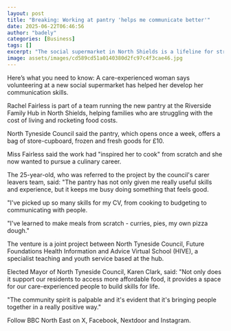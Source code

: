 ```yaml
---
layout: post
title: "Breaking: Working at pantry 'helps me communicate better'"
date: 2025-06-22T06:46:56
author: "badely"
categories: [Business]
tags: []
excerpt: "The social supermarket in North Shields is a lifeline for struggling families, the council says."
image: assets/images/cd589cd51a0140380d2fc97c4f3cae46.jpg
---
```


Here’s what you need to know: A care-experienced woman says volunteering at a new social supermarket has helped her develop her communication skills.

Rachel Fairless is part of a team running the new pantry at the Riverside Family Hub in North Shields, helping families who are struggling with the cost of living and rocketing food costs. 

North Tyneside Council said the pantry, which opens once a week, offers a bag of store-cupboard, frozen and fresh goods for £10.

Miss Fairless said the work had "inspired her to cook" from scratch and she now wanted to pursue a culinary career. 

The 25-year-old, who was referred to the project by the council's carer leavers team, said: "The pantry has not only given me really useful skills and experience, but it keeps me busy doing something that feels good.

"I've picked up so many skills for my CV, from cooking to budgeting to communicating with people. 

"I've learned to make meals from scratch - curries, pies, my own pizza dough."

The venture is a joint project between North Tyneside Council, Future Foundations Health Information and Advice Virtual School (HIVE), a specialist teaching and youth service based at the hub.

Elected Mayor of North Tyneside Council, Karen Clark, said: "Not only does it support our residents to access more affordable food, it provides a space for our care-experienced people to build skills for life. 

"The community spirit is palpable and it's evident that it's bringing people together in a really positive way."

Follow BBC North East on X, Facebook, Nextdoor and Instagram. 

